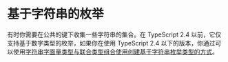 # 基于字符串的枚举

有时你需要在公共的键下收集一些字符串的集合。在 TypeScript 2.4 以前，它仅支持基于数字类型的枚举，如果你在使用 TypeScript 2.4 以下的版本，你通过可以使用[字符串字面量类型与联合类型组合使用创建基于字符串枚举类型的方式](../typings/literals#使用用例)。